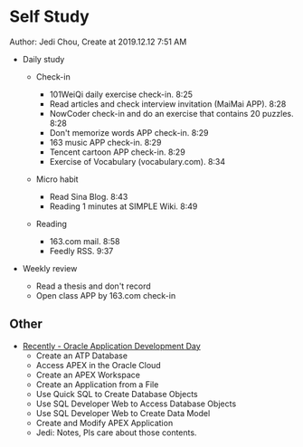 # Self Study

Author: Jedi Chou, Create at 2019.12.12 7:51 AM

* Daily study
  * Check-in
    * 101WeiQi daily exercise check-in. 8:25
    * Read articles and check interview invitation (MaiMai APP). 8:28
    * NowCoder check-in and do an exercise that contains 20 puzzles. 8:28
    * Don't memorize words APP check-in. 8:29
    * 163 music APP check-in. 8:29
    * Tencent cartoon APP check-in. 8:29
    * Exercise of Vocabulary (vocabulary.com). 8:34

  * Micro habit
    * Read Sina Blog. 8:43
    * Reading 1 minutes at SIMPLE Wiki. 8:49

  * Reading
    * 163.com mail. 8:58
    * Feedly RSS. 9:37

* Weekly review
  * Read a thesis and don't record
  * Open class APP by 163.com check-in

## Other

* [Recently - Oracle Application Development Day](https://www.oracle.com/corporate/events/application-development-day.html)
  * Create an ATP Database
  * Access APEX in the Oracle Cloud
  * Create an APEX Workspace
  * Create an Application from a File
  * Use Quick SQL to Create Database Objects
  * Use SQL Developer Web to Access Database Objects
  * Use SQL Developer Web to Create Data Model
  * Create and Modify APEX Application
  * Jedi: Notes, Pls care about those contents.
